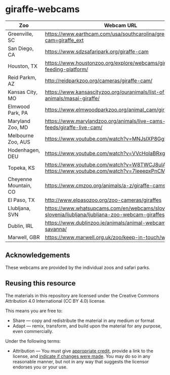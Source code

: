 # giraffe-webcams

Zoo | Webcam URL 
---|---|
Greenville, SC        | https://www.earthcam.com/usa/southcarolina/greenville/?cam=giraffe_ext 
San Diego, CA         | https://www.sdzsafaripark.org/giraffe-cam 
Houston, TX           | https://www.houstonzoo.org/explore/webcams/giraffe-feeding-platform/ 
Reid Parkm, AZ        | http://reidparkzoo.org/cameras/giraffe-cam/ 
Kansas City, MO       | https://www.kansascityzoo.org/ouranimals/list-of-animals/masai-giraffe/ 
Elmwood Park, PA      | https://www.elmwoodparkzoo.org/animal_cam/giraffe-cam/ 
Maryland Zoo, MD      | https://www.marylandzoo.org/animals/live-cams-feeds/giraffe-live-cam/ 
Melbourne Zoo, AUS    | https://www.youtube.com/watch?v=MNJsIXP8GgE
Hodenhagen, DEU       | https://www.youtube.com/watch?v=VVcHoIaBRxg 
Topeka, KS            | https://www.youtube.com/watch?v=W8TWCJ8ulAQ https://www.youtube.com/watch?v=7leeepxPnCM 
Cheyenne Mountain, CO | https://www.cmzoo.org/animals/a-z/giraffe-cams/ 
El Paso, TX           | http://www.elpasozoo.org/zoo-cameras/giraffes 
Llubljana, SVN        | https://www.whatsupcams.com/en/webcams/slovenia/central-slovenia/ljubljana/ljubljana-zoo-webcam-giraffes/ 
Dublin, IRL           | https://www.dublinzoo.ie/animals/animal-webcams/african-savanna/ 
Marwell, GBR          | https://www.marwell.org.uk/zoo/keep-in-touch/webcams


## Acknowledgements

These webcams are provided by the individual zoos and safari parks.

## Reusing this resource

The materials in this repository are licensed under the Creative Commons Attribution 4.0 International (CC BY 4.0) license.

This means you are free to:

  - Share — copy and redistribute the material in any medium or format
  - Adapt — remix, transform, and build upon the material for any purpose, even commercially.
  
Under the following terms:

  - Attribution — You must give [appropriate credit](https://wiki.creativecommons.org/wiki/License_Versions#Detailed_attribution_comparison_chart), provide a link to the license, and [indicate if changes were made](https://wiki.creativecommons.org/wiki/Best_practices_for_attribution#This_is_a_good_attribution_for_material_you_modified_slightly). 
  You may do so in any reasonable manner, but not in any way that suggests the licensor endorses you or your use.
